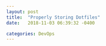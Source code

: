 ```yaml
---
layout: post
title:  "Properly Storing Dotfiles"
date:   2018-11-03 06:39:32 -0400

categories: DevOps
---
```

